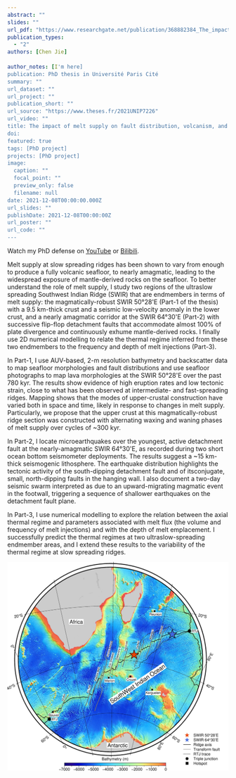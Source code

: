 ```yaml
---
abstract: ""
slides: ""
url_pdf: "https://www.researchgate.net/publication/368882384_The_impact_of_melt_supply_on_fault_distribution_volcanism_and_the_thermal_regime_at_slow_spreading_ridges"
publication_types:
  - "2"
authors: [Chen Jie]

author_notes: [I'm here]
publication: PhD thesis in Université Paris Cité
summary: ""
url_dataset: ""
url_project: ""
publication_short: ""
url_source: "https://www.theses.fr/2021UNIP7226"
url_video: ""
title: The impact of melt supply on fault distribution, volcanism, and the thermal regime at slow spreading ridges
doi: 
featured: true
tags: [PhD project]
projects: [PhD project]
image:
  caption: ""
  focal_point: ""
  preview_only: false
  filename: null
date: 2021-12-08T00:00:00.000Z
url_slides: ""
publishDate: 2021-12-08T00:00:00Z
url_poster: ""
url_code: ""
---
```


Watch my PhD defense on [YouTube](https://www.youtube.com/watch?v=isdJHUWdoww) or [Bilibili](https://www.bilibili.com/video/BV1rg411P7Z7).

Melt supply at slow spreading ridges has been shown to vary from enough to produce a fully volcanic seafloor, to nearly amagmatic, leading to the widespread exposure of mantle-derived rocks on the seafloor. To better understand the role of melt supply, I study two regions of the ultraslow spreading Southwest Indian Ridge (SWIR) that are endmembers in terms of melt supply: the magmatically-robust SWIR 50°28'E (Part-1 of the thesis) with a 9.5 km-thick crust and a seismic low-velocity anomaly in the lower crust, and a nearly amagmatic corridor at the SWIR 64°30'E (Part-2) with successive flip-flop detachment faults that accommodate almost 100% of plate divergence and continuously exhume mantle-derived rocks. I finally use 2D numerical modelling to relate the thermal regime inferred from these two endmembers to the frequency and depth of melt injections (Part-3). 



In Part-1, I use AUV-based, 2-m resolution bathymetry and backscatter data to map seafloor morphologies and fault distributions and use seafloor photographs to map lava morphologies at the SWIR 50°28'E over the past 780 kyr. The results show evidence of high eruption rates and low tectonic strain, close to what has been observed at intermediate- and fast-spreading ridges. Mapping shows that the modes of upper-crustal construction have varied both in space and time, likely in response to changes in melt supply. Particularly, we propose that the upper crust at this magmatically-robust ridge section was constructed with alternating waxing and waning phases of melt supply over cycles of ~300 kyr. 



In Part-2, I locate microearthquakes over the youngest, active detachment fault at the nearly-amagmatic SWIR 64°30'E, as recorded during two short ocean bottom seismometer deployments. The results suggest a ~15 km-thick seismogenic lithosphere. The earthquake distribution highlights the tectonic activity of the south-dipping detachment fault and of itsconjugate, small, north-dipping faults in the hanging wall. I also document a two-day seismic swarm interpreted as due to an upward-migrating magmatic event in the footwall, triggering a sequence of shallower earthquakes on the detachment fault plane. 



In Part-3, I use numerical modelling to explore the relation between the axial thermal regime and parameters associated with melt flux (the volume and frequency of melt injections) and with the depth of melt emplacement. I successfully predict the thermal regimes at two ultraslow-spreading endmember areas, and I extend these results to the variability of the thermal regime at slow spreading ridges.

<img src="Fig.jpg" alt="figure" style="zoom:100%;" />

